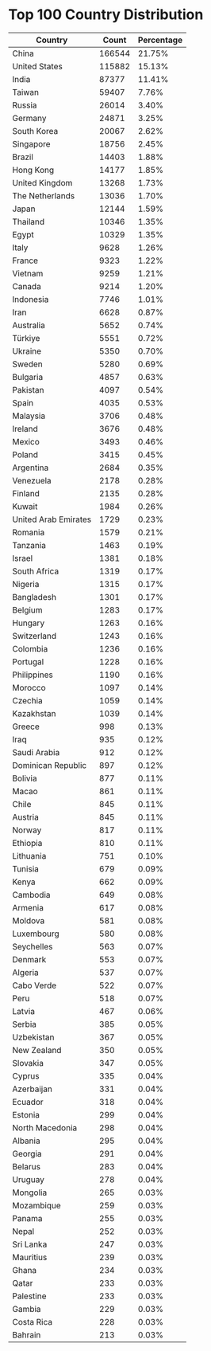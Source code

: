 # Top 100 Country Distribution
| Country | Count | Percentage |
|----|----|----|
| China | 166544 | 21.75% |
| United States | 115882 | 15.13% |
| India | 87377 | 11.41% |
| Taiwan | 59407 | 7.76% |
| Russia | 26014 | 3.40% |
| Germany | 24871 | 3.25% |
| South Korea | 20067 | 2.62% |
| Singapore | 18756 | 2.45% |
| Brazil | 14403 | 1.88% |
| Hong Kong | 14177 | 1.85% |
| United Kingdom | 13268 | 1.73% |
| The Netherlands | 13036 | 1.70% |
| Japan | 12144 | 1.59% |
| Thailand | 10346 | 1.35% |
| Egypt | 10329 | 1.35% |
| Italy | 9628 | 1.26% |
| France | 9323 | 1.22% |
| Vietnam | 9259 | 1.21% |
| Canada | 9214 | 1.20% |
| Indonesia | 7746 | 1.01% |
| Iran | 6628 | 0.87% |
| Australia | 5652 | 0.74% |
| Türkiye | 5551 | 0.72% |
| Ukraine | 5350 | 0.70% |
| Sweden | 5280 | 0.69% |
| Bulgaria | 4857 | 0.63% |
| Pakistan | 4097 | 0.54% |
| Spain | 4035 | 0.53% |
| Malaysia | 3706 | 0.48% |
| Ireland | 3676 | 0.48% |
| Mexico | 3493 | 0.46% |
| Poland | 3415 | 0.45% |
| Argentina | 2684 | 0.35% |
| Venezuela | 2178 | 0.28% |
| Finland | 2135 | 0.28% |
| Kuwait | 1984 | 0.26% |
| United Arab Emirates | 1729 | 0.23% |
| Romania | 1579 | 0.21% |
| Tanzania | 1463 | 0.19% |
| Israel | 1381 | 0.18% |
| South Africa | 1319 | 0.17% |
| Nigeria | 1315 | 0.17% |
| Bangladesh | 1301 | 0.17% |
| Belgium | 1283 | 0.17% |
| Hungary | 1263 | 0.16% |
| Switzerland | 1243 | 0.16% |
| Colombia | 1236 | 0.16% |
| Portugal | 1228 | 0.16% |
| Philippines | 1190 | 0.16% |
| Morocco | 1097 | 0.14% |
| Czechia | 1059 | 0.14% |
| Kazakhstan | 1039 | 0.14% |
| Greece | 998 | 0.13% |
| Iraq | 935 | 0.12% |
| Saudi Arabia | 912 | 0.12% |
| Dominican Republic | 897 | 0.12% |
| Bolivia | 877 | 0.11% |
| Macao | 861 | 0.11% |
| Chile | 845 | 0.11% |
| Austria | 845 | 0.11% |
| Norway | 817 | 0.11% |
| Ethiopia | 810 | 0.11% |
| Lithuania | 751 | 0.10% |
| Tunisia | 679 | 0.09% |
| Kenya | 662 | 0.09% |
| Cambodia | 649 | 0.08% |
| Armenia | 617 | 0.08% |
| Moldova | 581 | 0.08% |
| Luxembourg | 580 | 0.08% |
| Seychelles | 563 | 0.07% |
| Denmark | 553 | 0.07% |
| Algeria | 537 | 0.07% |
| Cabo Verde | 522 | 0.07% |
| Peru | 518 | 0.07% |
| Latvia | 467 | 0.06% |
| Serbia | 385 | 0.05% |
| Uzbekistan | 367 | 0.05% |
| New Zealand | 350 | 0.05% |
| Slovakia | 347 | 0.05% |
| Cyprus | 335 | 0.04% |
| Azerbaijan | 331 | 0.04% |
| Ecuador | 318 | 0.04% |
| Estonia | 299 | 0.04% |
| North Macedonia | 298 | 0.04% |
| Albania | 295 | 0.04% |
| Georgia | 291 | 0.04% |
| Belarus | 283 | 0.04% |
| Uruguay | 278 | 0.04% |
| Mongolia | 265 | 0.03% |
| Mozambique | 259 | 0.03% |
| Panama | 255 | 0.03% |
| Nepal | 252 | 0.03% |
| Sri Lanka | 247 | 0.03% |
| Mauritius | 239 | 0.03% |
| Ghana | 234 | 0.03% |
| Qatar | 233 | 0.03% |
| Palestine | 233 | 0.03% |
| Gambia | 229 | 0.03% |
| Costa Rica | 228 | 0.03% |
| Bahrain | 213 | 0.03% |
